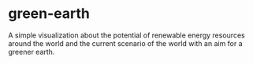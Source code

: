 green-earth
===========

A simple visualization about the potential of renewable energy resources around the world and the current scenario of the world with an aim for a greener earth.